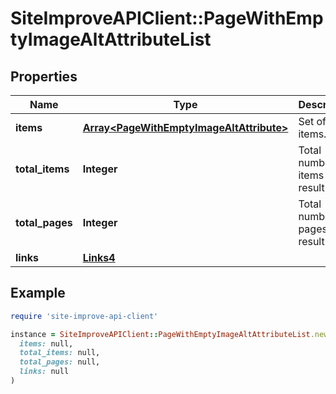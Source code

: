 # SiteImproveAPIClient::PageWithEmptyImageAltAttributeList

## Properties

| Name | Type | Description | Notes |
| ---- | ---- | ----------- | ----- |
| **items** | [**Array&lt;PageWithEmptyImageAltAttribute&gt;**](PageWithEmptyImageAltAttribute.md) | Set of items. |  |
| **total_items** | **Integer** | Total number of items in result set. |  |
| **total_pages** | **Integer** | Total number of pages in result set. |  |
| **links** | [**Links4**](Links4.md) |  | [optional] |

## Example

```ruby
require 'site-improve-api-client'

instance = SiteImproveAPIClient::PageWithEmptyImageAltAttributeList.new(
  items: null,
  total_items: null,
  total_pages: null,
  links: null
)
```

